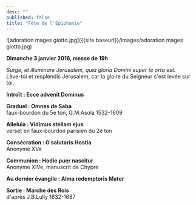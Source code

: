 ```yaml
---
desc: ""
published: false
title: "Fête de l'Épiphanie"
---
```


![adoration mages giotto.jpg]({{site.baseurl}}/images/adoration mages giotto.jpg)


**Dimanche 3 janvier 2016, messe de 19h**  

*Surge, et illuminare Jerusalem, quia gloria Domini super te orta est.*  
Lève-toi et resplendis Jérusalem, car la gloire du Seigneur s'est levée sur toi.

**Introït : Ecce advenit Dominus**

**Graduel : Omnes de Saba**  
faux-bourdon du 5e ton, G.M.Asola 1532-1609

**Alleluia : Vidimus stellam ejus**  
verset en faux-bourdon parisien du 2é ton

**Consécration : O salutaris Hostia**  
Anonyme XVe

**Communion : Hodie puer nascitur**  
Anonyme XIVe, manuscrit de Chypre

**Au dernier évangile : Alma redemptoris Mater**  

**Sortie : Marche des Rois**  
d'après J.B.Lully 1632-1687
